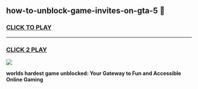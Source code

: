 
## how-to-unblock-game-invites-on-gta-5 👋
<h3>
<a href="https://premium.freeplayer.one?title=how-to-unblock-game-invites-on-gta-5&ref=14F">CLICK TO PLAY</a></h3>
<hr>

<h3>
<a href="https://premium.freeplayer.one?title=how-to-unblock-game-invites-on-gta-5&ref=14F">CLICK 2 PLAY</a>
  
</h3>

<a href="https://premium.freeplayer.one?title=how-to-unblock-game-invites-on-gta-5&ref=12F/"><img src="https://clearcache.store/games.png"></a>


**worlds hardest game unblocked: Your Gateway to Fun and Accessible Online Gaming**
